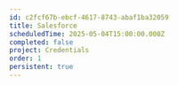 ```yaml
---
id: c2fcf67b-ebcf-4617-8743-abaf1ba32059
title: Salesforce
scheduledTime: 2025-05-04T15:00:00.000Z
completed: false
project: Credentials
order: 1
persistent: true
---
```


